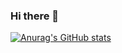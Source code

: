 ### Hi there 👋
[![Anurag's GitHub stats](https://github-readme-stats.vercel.app/api?username=Daniel-29&count_private=true)](https://github.com/anuraghazra/github-readme-stats)

<!--
**Daniel-29/Daniel-29** is a ✨ _special_ ✨ repository because its `README.md` (this file) appears on your GitHub profile.

Here are some ideas to get you started:

- 🔭 I’m currently working on ...
- 🌱 I’m currently learning ...
- 👯 I’m looking to collaborate on ...
- 🤔 I’m looking for help with ...
- 💬 Ask me about ...
- 📫 How to reach me: ...
- 😄 Pronouns: ...
- ⚡ Fun fact: ...

-->
